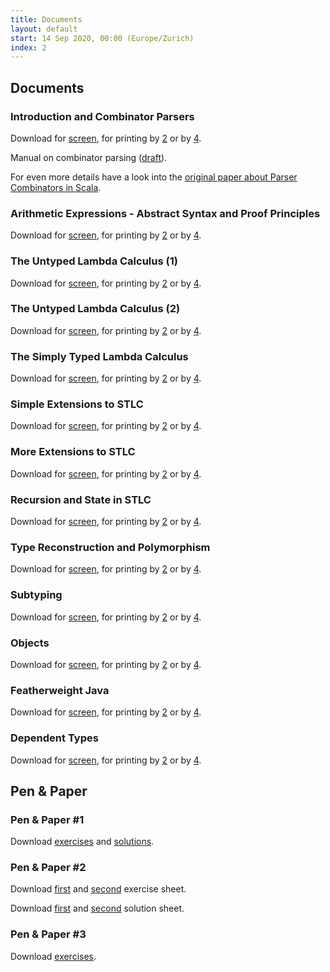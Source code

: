 ```yaml
---
title: Documents
layout: default
start: 14 Sep 2020, 00:00 (Europe/Zurich)
index: 2
---
```


## Documents


  
### Introduction and Combinator Parsers

Download for [screen](slides/week01.pdf),
for printing by [2](slides/week01-1x2.pdf)
or by [4](slides/week01-2x2.pdf).

    
Manual on combinator parsing ([draft](slides/combinator_parsing.pdf)).

For even more details have a look into the [original paper about Parser Combinators in Scala](https://lirias.kuleuven.be/bitstream/123456789/164870/1/CW491.pdf).
    
  

  
### Arithmetic Expressions - Abstract Syntax and Proof Principles

Download for [screen](slides/week02.pdf),
for printing by [2](slides/week02-1x2.pdf)
or by [4](slides/week02-2x2.pdf).

    
  

  
### The Untyped Lambda Calculus (1)

Download for [screen](slides/week03.pdf),
for printing by [2](slides/week03-1x2.pdf)
or by [4](slides/week03-2x2.pdf).

    
  

  
### The Untyped Lambda Calculus (2)

Download for [screen](slides/week04.pdf),
for printing by [2](slides/week04-1x2.pdf)
or by [4](slides/week04-2x2.pdf).

    
  

  
### The Simply Typed Lambda Calculus

Download for [screen](slides/week05.pdf),
for printing by [2](slides/week05-1x2.pdf)
or by [4](slides/week05-2x2.pdf).

    
  

  
### Simple Extensions to STLC

Download for [screen](slides/week06.pdf),
for printing by [2](slides/week06-1x2.pdf)
or by [4](slides/week06-2x2.pdf).

    
  

  
### More Extensions to STLC

Download for [screen](slides/week07.pdf),
for printing by [2](slides/week07-1x2.pdf)
or by [4](slides/week07-2x2.pdf).

    
  

  
### Recursion and State in STLC

Download for [screen](slides/week08.pdf),
for printing by [2](slides/week08-1x2.pdf)
or by [4](slides/week08-2x2.pdf).

    
  

  
### Type Reconstruction and Polymorphism

Download for [screen](slides/week09.pdf),
for printing by [2](slides/week09-1x2.pdf)
or by [4](slides/week09-2x2.pdf).

    
  

  
### Subtyping

Download for [screen](slides/week10.pdf),
for printing by [2](slides/week10-1x2.pdf)
or by [4](slides/week10-2x2.pdf).

    
  

  
### Objects

Download for [screen](slides/week11.pdf),
for printing by [2](slides/week11-1x2.pdf)
or by [4](slides/week11-2x2.pdf).

    
  

  
### Featherweight Java

Download for [screen](slides/week12.pdf),
for printing by [2](slides/week12-1x2.pdf)
or by [4](slides/week12-2x2.pdf).

    
  

  
### Dependent Types

Download for [screen](slides/week15.pdf),
for printing by [2](slides/week15-1x2.pdf)
or by [4](slides/week15-2x2.pdf).

    
  


## Pen & Paper

### Pen & Paper #1

Download [exercises](slides/penpaper-midterm-1.pdf)
and [solutions](slides/penpaper-midterm-1-sol.pdf).

### Pen & Paper #2

Download [first](slides/penpaper-midterm-2.pdf)
and [second](slides/midterm2019.pdf)
exercise sheet.

Download [first](slides/penpaper-midterm-2-sol.pdf)
and [second](slides/midterm2019-sol.pdf)
solution sheet.

### Pen & Paper #3

Download [exercises](slides/penpaper-final-2.pdf).

<!--
### Foundations of Scala

Download for [screen](slides/week13.pdf).

### Foundations of Scala (contd.)

Download for [screen](slides/week14.pdf).

## Pen & Paper #1

Download [exercises](slides/penpaper-midterm-1.pdf)
and [solutions](slides/penpaper-midterm-1-sol.pdf).

## Pen & Paper #2

Download [exercises](slides/penpaper-midterm-2.pdf)
and [solutions](slides/penpaper-midterm-2-sol.pdf).

## Pen & Paper #3

Download [exercises](slides/midterm2019.pdf) for midterm
and [solutions](slides/midterm2019-sol.pdf).

## Pen & Paper #4

Download [exercises](slides/penpaper-final-1.pdf)
and [solutions](slides/penpaper-final-1-sol.pdf).

## Pen & Paper #5

Download [exercises](slides/penpaper-final-2.pdf)
and [solutions](slides/penpaper-final-2-sol.pdf).
-->